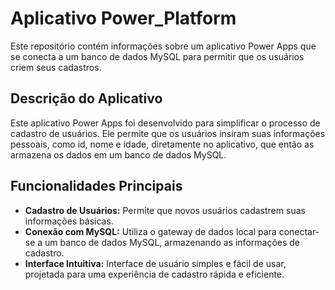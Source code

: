 # Aplicativo Power_Platform

Este repositório contém informações sobre um aplicativo Power Apps que se conecta a um banco de dados MySQL para permitir que os usuários criem seus cadastros.

## Descrição do Aplicativo

Este aplicativo Power Apps foi desenvolvido para simplificar o processo de cadastro de usuários. Ele permite que os usuários insiram suas informações pessoais, como id, nome e idade, diretamente no aplicativo, que então as armazena os dados em um banco de dados MySQL.

## Funcionalidades Principais

* **Cadastro de Usuários:** Permite que novos usuários cadastrem suas informações básicas.
* **Conexão com MySQL:** Utiliza o gateway de dados local para conectar-se a um banco de dados MySQL, armazenando as informações de cadastro.
* **Interface Intuitiva:** Interface de usuário simples e fácil de usar, projetada para uma experiência de cadastro rápida e eficiente.
